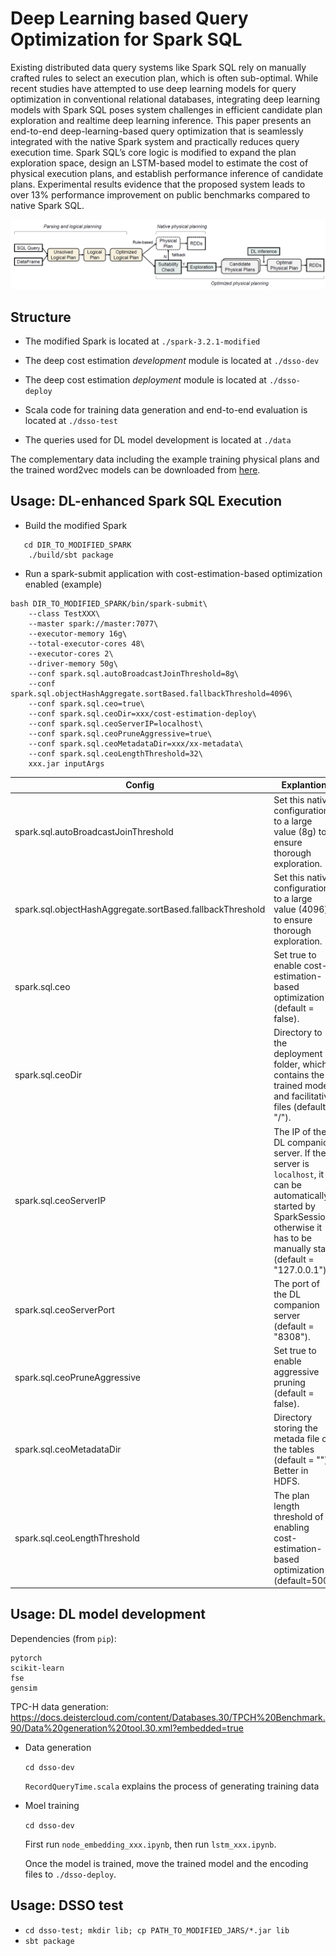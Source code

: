 # Deep Learning based Query Optimization for Spark SQL
 
Existing distributed data query systems like Spark SQL rely on manually crafted rules to select an execution plan, which is often sub-optimal. While recent studies have attempted to use deep learning models for query optimization in conventional relational databases, integrating deep learning models with Spark SQL poses system challenges in efficient candidate plan exploration and realtime deep learning inference. This paper presents an end-to-end deep-learning-based query optimization that is seamlessly integrated with the native Spark system and practically reduces query execution time. Spark SQL’s core logic is modified to expand the plan exploration space, design an LSTM-based model to estimate the cost of physical execution plans, and establish performance inference of candidate plans. Experimental results evidence that the proposed system leads to over 13% performance improvement on public benchmarks compared to native Spark SQL.

![Overview of DSSO](./overview.png)


## Structure

- The modified Spark is located at `./spark-3.2.1-modified`

- The deep cost estimation *development* module is located at `./dsso-dev`

- The deep cost estimation *deployment* module is located at `./dsso-deploy` 

- Scala code for training data generation and end-to-end evaluation is located at `./dsso-test` 

- The queries used for DL model development is located at `./data`

The complementary data including the example training physical plans and the trained word2vec models can be downloaded from [here](https://drive.google.com/drive/folders/1hY41lU7s6CPEbT1BS9cOrhrEs3H4nxzk?usp=sharing).
## Usage: DL-enhanced Spark SQL Execution

- Build the modified Spark 
```
   cd DIR_TO_MODIFIED_SPARK
    ./build/sbt package
```
- Run a spark-submit application with cost-estimation-based optimization enabled (example)
```
bash DIR_TO_MODIFIED_SPARK/bin/spark-submit\
    --class TestXXX\
    --master spark://master:7077\
    --executor-memory 16g\
    --total-executor-cores 48\
    --executor-cores 2\
    --driver-memory 50g\
    --conf spark.sql.autoBroadcastJoinThreshold=8g\
    --conf spark.sql.objectHashAggregate.sortBased.fallbackThreshold=4096\
    --conf spark.sql.ceo=true\
    --conf spark.sql.ceoDir=xxx/cost-estimation-deploy\
    --conf spark.sql.ceoServerIP=localhost\
    --conf spark.sql.ceoPruneAggressive=true\
    --conf spark.sql.ceoMetadataDir=xxx/xx-metadata\
    --conf spark.sql.ceoLengthThreshold=32\
    xxx.jar inputArgs
```

| Config| Explantion                                                                                                                                                                       |
|-------|----------------------------------------------------------------------------------------------------------------------------------------------------------------------------------|
|spark.sql.autoBroadcastJoinThreshold| Set this native configuration to a large value (8g) to ensure thorough exploration.                                                                                              |
spark.sql.objectHashAggregate.sortBased.fallbackThreshold | Set this native configuration to a large value (4096) to ensure thorough exploration.                                                                                            |
|spark.sql.ceo | Set true to enable cost-estimation-based optimization (default = false).                                                                                                         |
|spark.sql.ceoDir | Directory to the deployment folder, which contains the trained model and facilitative files (default = "/").                                                                     |
|spark.sql.ceoServerIP | The IP of the DL companion server. If the server is `localhost`, it can be automatically started by SparkSession, otherwise it has to be manually start (default = "127.0.0.1"). |
|spark.sql.ceoServerPort | The port of the DL companion server (default = "8308").                                                                                                                          |
|spark.sql.ceoPruneAggressive | Set true to enable aggressive pruning (default = false).                                                                                                                         |
|spark.sql.ceoMetadataDir | Directory storing the metada file of the tables (default = ""). Better in HDFS.                                                                                                  |
|spark.sql.ceoLengthThreshold | The plan length threshold of enabling cost-estimation-based optimization (default=500).                                                                                          |

## Usage: DL model development

Dependencies (from `pip`):
```
pytorch
scikit-learn
fse
gensim
```

TPC-H data generation: https://docs.deistercloud.com/content/Databases.30/TPCH%20Benchmark.90/Data%20generation%20tool.30.xml?embedded=true

- Data generation

    ```cd dsso-dev```

    `RecordQueryTime.scala` explains the process of generating training data 

- Moel training

    ```cd dsso-dev```

    First run `node_embedding_xxx.ipynb`, then run `lstm_xxx.ipynb`.

    Once the model is trained, move the trained model and the encoding files to `./dsso-deploy`.


## Usage: DSSO test

- ```cd dsso-test; mkdir lib; cp PATH_TO_MODIFIED_JARS/*.jar lib```
- ```sbt package```